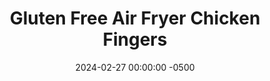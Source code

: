---
layout: post
title:  "Gluten Free Air Fryer Chicken Fingers"
date:   2024-02-27 00:00:00 -0500
categories: 
- Recipes
- Finger Foods
permalink: /recipes/chicken-fingers
image: /assets/Food/Finger Food/Fingers/finger-cover.jpg
ing: fingers-ing
facts: fingers-facts
Prep: 12
Rest: 
Cook: 8
Source1: https://www.youtube.com/watch?v=xWGgCuC63yI&t=198s
Source2: https://www.youtube.com/watch?v=AN_iomD5EUk
Description: Chicken Fingers and French Fries are a classic for a reason. They're often not gluten free however, and they're deep fried in harmful oils. This recipe fixed both of those by breading in homemade oat flour, and roasting in an air fryer. It pairs well with my Broccoli Fries for a crunchy and nutritious meal<br><p><a href="broccoli-fries">Air Fryer Broccoli Fries</a></p>
Instructions: 
- In a large bowl, mix together your breading of oat flour, Parmesan cheese, and spices - paprika, chili, oregano, thyme, basil, garlic, onion, salt, pepper, ginger, and cayenne<br><br>

- Cut the chicken into chicken finger sized pieces, and spray both sides with some oil. If using tenders, you can choose to remove the tendon as well<br><br>

- Add chicken to the breading bowl and coat all the chicken in the mix. Transfer the chicken to a plate<br><br>

- Lightly spray the tops of the chicken with oil, and transfer to an air fryer basket oil side down. Spray the other side now, so both sides have a light spray of oil. Air fry for about 8 minutes at 400F, flipping halfway, or until the chicken reaches 165F<br><br>
- <center><img src="/assets/Food/Finger Food/Finger/finger-4.jpg" alt="" class="instruction-image"></center>

- Transfer to a wire rack to keep crispy. You may need to fry in multiple batches
---